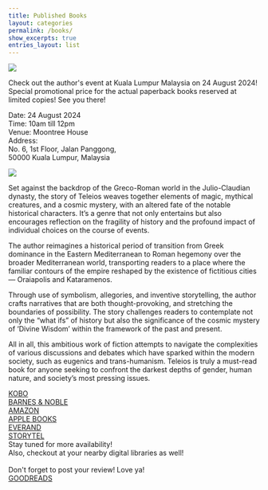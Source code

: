 ```yaml
---
title: Published Books
layout: categories
permalink: /books/
show_excerpts: true
entries_layout: list
---
```

<img src="https://asvoria.github.io/Author/images/0BookChatPoster1.jpg">
<div class="books-pub-li">
<p>Check out the author's event at Kuala Lumpur Malaysia on 24 August 2024! Special promotional price for the actual paperback books reserved at limited copies! See you there!</p>
</div>
<div class="books-pub-tx">
<p>Date: 24 August 2024<br>
Time: 10am till 12pm<br>
Venue: Moontree House<br>
Address: <br>
No. 6, 1st Floor, Jalan Panggong, <br>
50000 Kuala Lumpur, Malaysia</p>
</div>

<div class="books-pub">
<img src="https://asvoria.github.io/Author/images/Teleios-Generic.jpg">
</div>
<div class="books-pub-tx">
<p>Set against the backdrop of the Greco-Roman world in the Julio-Claudian dynasty, the story of Teleios weaves together elements of magic, mythical creatures, and a cosmic mystery, with an altered fate of the notable historical characters. It’s a genre that not only entertains but also encourages reflection on the fragility of history and the profound impact of individual choices on the course of events.</p>

<p>The author reimagines a historical period of transition from Greek dominance in the Eastern Mediterranean to Roman hegemony over the broader Mediterranean world, transporting readers to a place where the familiar contours of the empire reshaped by the existence of fictitious cities — Oraiapolis and Kataramenos.</p>

<p>Through use of symbolism, allegories, and inventive storytelling, the author crafts narratives that are both thought-provoking, and stretching the boundaries of possibility. The story challenges readers to contemplate not only the “what ifs” of history but also the significance of the cosmic mystery of ‘Divine Wisdom’ within the framework of the past and present.</p>

<p>All in all, this ambitious work of fiction attempts to navigate the complexities of various discussions and debates which have sparked within the modern society, such as eugenics and trans-humanism. Teleios is truly a must-read book for anyone seeking to confront the darkest depths of gender, human nature, and society’s most pressing issues.</p>
</div>
<div class="books-pub-li">
<a href="https://www.kobo.com/ww/en/ebook/teleios" target="_blank">KOBO</a><br>
<a href="https://www.barnesandnoble.com/w/teleios-asvoria-k/1144827967?ean=9789811889530" target="_blank">BARNES & NOBLE</a><br>
<a href="https://www.amazon.com/dp/B0CV5GL6YC?tag=publishdriv01-20&linkCode=osi&th=1&psc=1" target="_blank">AMAZON</a><br>
<a href="https://books.apple.com/us/book/teleios/id6477532119" target="_blank">APPLE BOOKS</a><br>
<a href="https://www.everand.com/book/704191787/Teleios" target="_blank">EVERAND</a><br>
<a href="https://www.storytel.com/in/books/teleios-flaw-is-perfect-2868216?appRedirect=true" target="_blank">STORYTEL</a>
</div>
<div class="books-pub-tx">
Stay tuned for more availability! <br>
Also, checkout at your nearby digital libraries as well!<br>
<br>
Don't forget to post your review! Love ya!
</div>
<div class="books-pub-li">
<a href="https://www.goodreads.com/book/show/207702059-teleios" target="_blank">GOODREADS</a><br>
</div>
